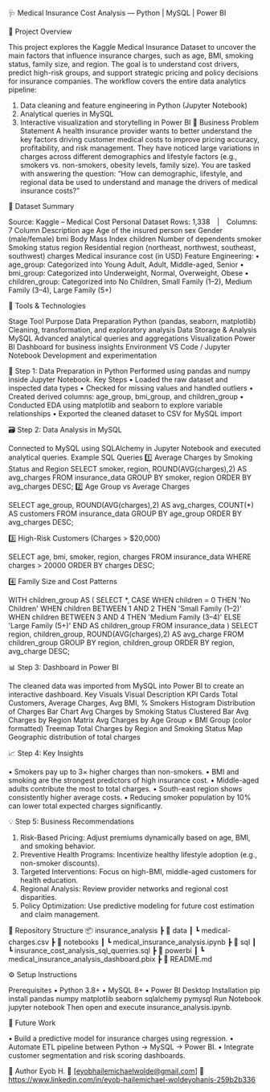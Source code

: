 🩺 Medical Insurance Cost Analysis — Python | MySQL | Power BI

📘 Project Overview

This project explores the Kaggle Medical Insurance Dataset to uncover the main factors that influence insurance charges, such as age, BMI, smoking status, family size, and region.
The goal is to understand cost drivers, predict high-risk groups, and support strategic pricing and policy decisions for insurance companies.
The workflow covers the entire data analytics pipeline:
1.	Data cleaning and feature engineering in Python (Jupyter Notebook)
2.	Analytical queries in MySQL
3.	Interactive visualization and storytelling in Power BI
🧩 Business Problem Statement
A health insurance provider wants to better understand the key factors driving customer medical costs to improve pricing accuracy, profitability, and risk management.
They have noticed large variations in charges across different demographics and lifestyle factors (e.g., smokers vs. non-smokers, obesity levels, family size).
You are tasked with answering the question:
“How can demographic, lifestyle, and regional data be used to understand and manage the drivers of medical insurance costs?”

🧮 Dataset Summary

Source: Kaggle – Medical Cost Personal Dataset
Rows: 1,338 | Columns: 7
Column	Description
age	Age of the insured person
sex	Gender (male/female)
bmi	Body Mass Index
children	Number of dependents
smoker	Smoking status
region	Residential region (northeast, northwest, southeast, southwest)
charges	Medical insurance cost (in USD)
Feature Engineering:
•	age_group: Categorized into Young Adult, Adult, Middle-aged, Senior
•	bmi_group: Categorized into Underweight, Normal, Overweight, Obese
•	children_group: Categorized into No Children, Small Family (1–2), Medium Family (3–4), Large Family (5+)

🧰 Tools & Technologies

Stage	Tool	Purpose
Data Preparation	Python (pandas, seaborn, matplotlib)	Cleaning, transformation, and exploratory analysis
Data Storage & Analysis	MySQL	Advanced analytical queries and aggregations
Visualization	Power BI	Dashboard for business insights
Environment	VS Code / Jupyter Notebook	Development and experimentation

🧹 Step 1: Data Preparation in Python
Performed using pandas and numpy inside Jupyter Notebook.
Key Steps
•	Loaded the raw dataset and inspected data types
•	Checked for missing values and handled outliers
•	Created derived columns: age_group, bmi_group, and children_group
•	Conducted EDA using matplotlib and seaborn to explore variable relationships
•	Exported the cleaned dataset to CSV for MySQL import

🗃️ Step 2: Data Analysis in MySQL

Connected to MySQL using SQLAlchemy in Jupyter Notebook and executed analytical queries.
Example SQL Queries
1️⃣ Average Charges by Smoking Status and Region
SELECT smoker, region, ROUND(AVG(charges),2) AS avg_charges
FROM insurance_data
GROUP BY smoker, region
ORDER BY avg_charges DESC;
2️⃣ Age Group vs Average Charges

SELECT age_group, ROUND(AVG(charges),2) AS avg_charges, COUNT(*) AS customers
FROM insurance_data
GROUP BY age_group
ORDER BY avg_charges DESC;

3️⃣ High-Risk Customers (Charges > $20,000)

SELECT age, bmi, smoker, region, charges
FROM insurance_data
WHERE charges > 20000
ORDER BY charges DESC;

4️⃣ Family Size and Cost Patterns

WITH children_group AS (
  SELECT *,
    CASE
      WHEN children = 0 THEN 'No Children'
      WHEN children BETWEEN 1 AND 2 THEN 'Small Family (1–2)'
      WHEN children BETWEEN 3 AND 4 THEN 'Medium Family (3–4)'
      ELSE 'Large Family (5+)'
    END AS children_group
  FROM insurance_data
)
SELECT region, children_group, ROUND(AVG(charges),2) AS avg_charge
FROM children_group
GROUP BY region, children_group
ORDER BY region, avg_charge DESC;

📊 Step 3: Dashboard in Power BI

The cleaned data was imported from MySQL into Power BI to create an interactive dashboard.
Key Visuals
Visual	Description
KPI Cards	Total Customers, Average Charges, Avg BMI, % Smokers
Histogram	Distribution of Charges
Bar Chart	Avg Charges by Smoking Status
Clustered Bar	Avg Charges by Region
Matrix	Avg Charges by Age Group × BMI Group (color formatted)
Treemap	Total Charges by Region and Smoking Status
Map	Geographic distribution of total charges

📈 Step 4: Key Insights

•	Smokers pay up to 3× higher charges than non-smokers.
•	BMI and smoking are the strongest predictors of high insurance cost.
•	Middle-aged adults contribute the most to total charges.
•	South-east region shows consistently higher average costs.
•	Reducing smoker population by 10% can lower total expected charges significantly.

💡 Step 5: Business Recommendations

1.	Risk-Based Pricing: Adjust premiums dynamically based on age, BMI, and smoking behavior.
2.	Preventive Health Programs: Incentivize healthy lifestyle adoption (e.g., non-smoker discounts).
3.	Targeted Interventions: Focus on high-BMI, middle-aged customers for health education.
4.	Regional Analysis: Review provider networks and regional cost disparities.
5.	Policy Optimization: Use predictive modeling for future cost estimation and claim management.

🧱 Repository Structure
📦 insurance_analysis
 ┣ 📂 data
 ┃ ┗ medical-charges.csv
 ┣ 📂 notebooks
 ┃ ┗ medical_insurance_analysis.ipynb
 ┣ 📂 sql
 ┃ ┗ insurance_cost_analysis_sql_querries.sql
 ┣ 📂 powerbi
 ┃ ┗ medical_insurance_analysis_dashboard.pbix
 ┣ 📄 README.md

⚙️ Setup Instructions

Prerequisites
•	Python 3.8+
•	MySQL 8+
•	Power BI Desktop
Installation
pip install pandas numpy matplotlib seaborn sqlalchemy pymysql
Run Notebook
jupyter notebook
Then open and execute insurance_analysis.ipynb.

🧠 Future Work

•	Build a predictive model for insurance charges using regression.
•	Automate ETL pipeline between Python → MySQL → Power BI.
•	Integrate customer segmentation and risk scoring dashboards.

👤 Author
Eyob H.
📧 [eyobhailemichaelwolde@gmail.com]
💼 https://www.linkedin.com/in/eyob-hailemichael-woldeyohanis-259b2b336

